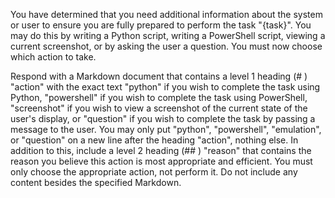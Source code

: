 You have determined that you need additional information about the system or user to ensure you are fully prepared to perform the task "{task}". You may do this by writing a Python script, writing a PowerShell script, viewing a current screenshot, or by asking the user a question. You must now choose which action to take.

Respond with a Markdown document that contains a level 1 heading (# ) "action" with the exact text "python" if you wish to complete the task using Python, "powershell" if you wish to complete the task using PowerShell, "screenshot" if you wish to view a screenshot of the current state of the user's display, or "question" if you wish to complete the task by passing a message to the user. You may only put "python", "powershell", "emulation", or "question" on a new line after the heading "action", nothing else. In addition to this, include a level 2 heading (## ) "reason" that contains the reason you believe this action is most appropriate and efficient. You must only choose the appropriate action, not perform it. Do not include any content besides the specified Markdown.
